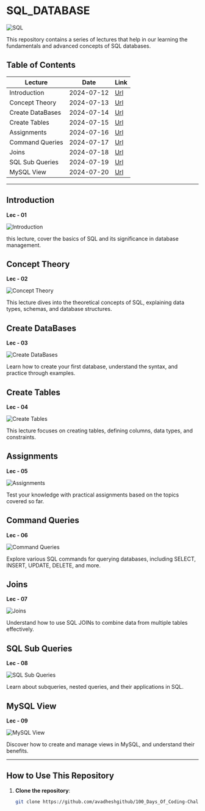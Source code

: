 # SQL_DATABASE

![SQL](https://img.shields.io/badge/SQL-Database_MYSQL-blue)

 This repository contains a series of lectures that help in our learning the fundamentals and advanced concepts of SQL databases.

## Table of Contents

| Lecture           | Date       | Link                                                     |
|-------------------|------------|----------------------------------------------------------|
| Introduction      | 2024-07-12 | [Url](https://github.com/avadheshgithub/SQL_DATABASE)    |
| Concept Theory    | 2024-07-13 | [Url](https://github.com/avadheshgithub/SQL_DATABASE)    |
| Create DataBases  | 2024-07-14 | [Url](https://github.com/avadheshgithub/SQL_DATABASE)    |
| Create Tables     | 2024-07-15 | [Url](https://github.com/avadheshgithub/SQL_DATABASE)    |
| Assignments       | 2024-07-16 | [Url](https://github.com/avadheshgithub/SQL_DATABASE)    |
| Command Queries   | 2024-07-17 | [Url](https://github.com/avadheshgithub/SQL_DATABASE)    |
| Joins             | 2024-07-18 | [Url](https://github.com/avadheshgithub/SQL_DATABASE)    |
| SQL Sub Queries   | 2024-07-19 | [Url](https://github.com/avadheshgithub/SQL_DATABASE)    |
| MySQL View        | 2024-07-20 | [Url](https://github.com/avadheshgithub/SQL_DATABASE)    |


---

## Introduction
**Lec - 01**

![Introduction](https://img.shields.io/badge/SQL-Introduction-blue)

this lecture, cover the basics of SQL and its significance in database management.

## Concept Theory
**Lec - 02**

![Concept Theory](https://img.shields.io/badge/SQL-Concept_Theory-blue)

This lecture dives into the theoretical concepts of SQL, explaining data types, schemas, and database structures.

## Create DataBases
**Lec - 03**

![Create DataBases](https://img.shields.io/badge/SQL-Create_Databases-blue)

Learn how to create your first database, understand the syntax, and practice through examples.

## Create Tables
**Lec - 04**

![Create Tables](https://img.shields.io/badge/SQL-Create_Tables-blue)

This lecture focuses on creating tables, defining columns, data types, and constraints.

## Assignments
**Lec - 05**

![Assignments](https://img.shields.io/badge/SQL-Assignments-blue)

Test your knowledge with practical assignments based on the topics covered so far.

## Command Queries
**Lec - 06**

![Command Queries](https://img.shields.io/badge/SQL-Command_Queries-blue)

Explore various SQL commands for querying databases, including SELECT, INSERT, UPDATE, DELETE, and more.

## Joins
**Lec - 07**

![Joins](https://img.shields.io/badge/SQL-Joins-blue)

Understand how to use SQL JOINs to combine data from multiple tables effectively.

## SQL Sub Queries
**Lec - 08**

![SQL Sub Queries](https://img.shields.io/badge/SQL-Sub_Queries-blue)

Learn about subqueries, nested queries, and their applications in SQL.

## MySQL View
**Lec - 09**

![MySQL View](https://img.shields.io/badge/SQL-MySQL_View-blue)

Discover how to create and manage views in MySQL, and understand their benefits.


---


## How to Use This Repository

1. **Clone the repository**: 
   ```bash
   git clone https://github.com/avadheshgithub/100_Days_Of_Coding-Challenge
